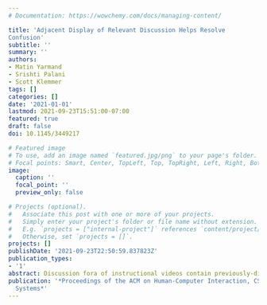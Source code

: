 ```yaml
---
# Documentation: https://wowchemy.com/docs/managing-content/

title: 'Adjacent Display of Relevant Discussion Helps Resolve
Confusion'
subtitle: ''
summary: ''
authors:
- Matin Yarmand
- Srishti Palani
- Scott Klemmer
tags: []
categories: []
date: '2021-01-01'
lastmod: 2021-09-23T15:51:00-07:00
featured: true
draft: false
doi: 10.1145/3449217

# Featured image
# To use, add an image named `featured.jpg/png` to your page's folder.
# Focal points: Smart, Center, TopLeft, Top, TopRight, Left, Right, BottomLeft, Bottom, BottomRight.
image:
  caption: ''
  focal_point: ''
  preview_only: false

# Projects (optional).
#   Associate this post with one or more of your projects.
#   Simply enter your project's folder or file name without extension.
#   E.g. `projects = ["internal-project"]` references `content/project/deep-learning/index.md`.
#   Otherwise, set `projects = []`.
projects: []
publishDate: '2021-09-23T22:50:59.837823Z'
publication_types:
- '1'
abstract: Discussion fora of instructional videos contain previously-discussed questions and answers. These video comments can resolve many points of confusion for learners. However, finding relevant content in a separated discussion forum is challenging and disruptive to learning flow. This paper introduces Adjacent Display of Relevant Discussion (ADRD): it displays threaded comments in a panel adjacent to the video and dynamically updates the content of the panel based on the time of the video. In a between-subjects lab study (n=20), ADRD helped participants resolve confusion points, skim and read comments, and encouraged video interaction.
publication: '*Proceedings of the ACM on Human-Computer Interaction, CSCW21
  Systems*'
---
```

